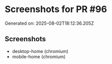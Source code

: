 # Screenshots for PR #96

Generated on: 2025-08-02T18:12:36.205Z

## Screenshots
- desktop-home (chromium)
- mobile-home (chromium)
